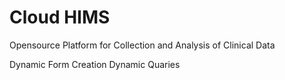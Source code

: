 # Cloud HIMS

Opensource Platform for Collection and Analysis of Clinical Data

Dynamic Form Creation
Dynamic Quaries
